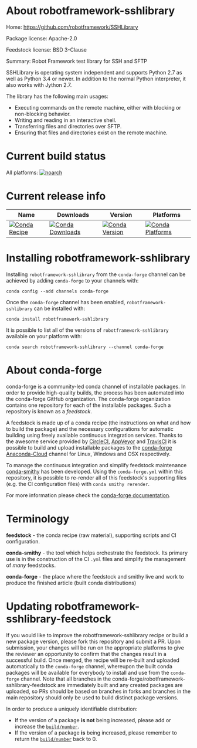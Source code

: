 About robotframework-sshlibrary
===============================

Home: https://github.com/robotframework/SSHLibrary

Package license: Apache-2.0

Feedstock license: BSD 3-Clause

Summary: Robot Framework test library for SSH and SFTP

SSHLibrary is operating system independent and supports Python 2.7 as well
as Python 3.4 or newer. In addition to the normal Python interpreter, it
also works with Jython 2.7.

The library has the following main usages:

- Executing commands on the remote machine, either with blocking or
  non-blocking behavior.
- Writing and reading in an interactive shell.
- Transferring files and directories over SFTP.
- Ensuring that files and directories exist on the remote machine.


Current build status
====================

All platforms:
[![noarch](https://img.shields.io/circleci/project/github/conda-forge/robotframework-sshlibrary-feedstock/master.svg?label=noarch)](https://circleci.com/gh/conda-forge/robotframework-sshlibrary-feedstock)

Current release info
====================

| Name | Downloads | Version | Platforms |
| --- | --- | --- | --- |
| [![Conda Recipe](https://img.shields.io/badge/recipe-robotframework--sshlibrary-green.svg)](https://anaconda.org/conda-forge/robotframework-sshlibrary) | [![Conda Downloads](https://img.shields.io/conda/dn/conda-forge/robotframework-sshlibrary.svg)](https://anaconda.org/conda-forge/robotframework-sshlibrary) | [![Conda Version](https://img.shields.io/conda/vn/conda-forge/robotframework-sshlibrary.svg)](https://anaconda.org/conda-forge/robotframework-sshlibrary) | [![Conda Platforms](https://img.shields.io/conda/pn/conda-forge/robotframework-sshlibrary.svg)](https://anaconda.org/conda-forge/robotframework-sshlibrary) |

Installing robotframework-sshlibrary
====================================

Installing `robotframework-sshlibrary` from the `conda-forge` channel can be achieved by adding `conda-forge` to your channels with:

```
conda config --add channels conda-forge
```

Once the `conda-forge` channel has been enabled, `robotframework-sshlibrary` can be installed with:

```
conda install robotframework-sshlibrary
```

It is possible to list all of the versions of `robotframework-sshlibrary` available on your platform with:

```
conda search robotframework-sshlibrary --channel conda-forge
```


About conda-forge
=================

conda-forge is a community-led conda channel of installable packages.
In order to provide high-quality builds, the process has been automated into the
conda-forge GitHub organization. The conda-forge organization contains one repository
for each of the installable packages. Such a repository is known as a *feedstock*.

A feedstock is made up of a conda recipe (the instructions on what and how to build
the package) and the necessary configurations for automatic building using freely
available continuous integration services. Thanks to the awesome service provided by
[CircleCI](https://circleci.com/), [AppVeyor](https://www.appveyor.com/)
and [TravisCI](https://travis-ci.org/) it is possible to build and upload installable
packages to the [conda-forge](https://anaconda.org/conda-forge)
[Anaconda-Cloud](https://anaconda.org/) channel for Linux, Windows and OSX respectively.

To manage the continuous integration and simplify feedstock maintenance
[conda-smithy](https://github.com/conda-forge/conda-smithy) has been developed.
Using the ``conda-forge.yml`` within this repository, it is possible to re-render all of
this feedstock's supporting files (e.g. the CI configuration files) with ``conda smithy rerender``.

For more information please check the [conda-forge documentation](https://conda-forge.org/docs/).

Terminology
===========

**feedstock** - the conda recipe (raw material), supporting scripts and CI configuration.

**conda-smithy** - the tool which helps orchestrate the feedstock.
                   Its primary use is in the construction of the CI ``.yml`` files
                   and simplify the management of *many* feedstocks.

**conda-forge** - the place where the feedstock and smithy live and work to
                  produce the finished article (built conda distributions)


Updating robotframework-sshlibrary-feedstock
============================================

If you would like to improve the robotframework-sshlibrary recipe or build a new
package version, please fork this repository and submit a PR. Upon submission,
your changes will be run on the appropriate platforms to give the reviewer an
opportunity to confirm that the changes result in a successful build. Once
merged, the recipe will be re-built and uploaded automatically to the
`conda-forge` channel, whereupon the built conda packages will be available for
everybody to install and use from the `conda-forge` channel.
Note that all branches in the conda-forge/robotframework-sshlibrary-feedstock are
immediately built and any created packages are uploaded, so PRs should be based
on branches in forks and branches in the main repository should only be used to
build distinct package versions.

In order to produce a uniquely identifiable distribution:
 * If the version of a package **is not** being increased, please add or increase
   the [``build/number``](https://conda.io/docs/user-guide/tasks/build-packages/define-metadata.html#build-number-and-string).
 * If the version of a package **is** being increased, please remember to return
   the [``build/number``](https://conda.io/docs/user-guide/tasks/build-packages/define-metadata.html#build-number-and-string)
   back to 0.
